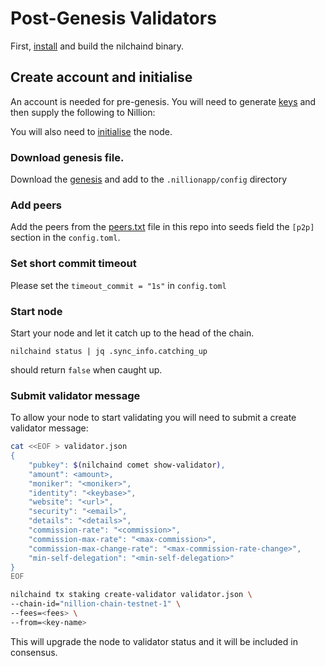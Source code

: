 # Post-Genesis Validators

First, [install](./INSTALL.md) and build the nilchaind binary.

## **Create account and initialise**

An account is needed for pre-genesis. You will need to generate [keys](./KEYS.md) and then supply the following to Nillion:

You will also need to [initialise](./INITIALISE.md) the node.

### Download genesis file.

Download the [genesis](../genesis.json) and add to the `.nillionapp/config` directory

### Add peers

Add the peers from the [peers.txt](../peers.txt) file in this repo into seeds field the `[p2p]` section in the `config.toml`.

### Set short commit timeout

Please set the `timeout_commit = "1s"` in `config.toml`

### Start node

Start your node and let it catch up to the head of the chain.

```
nilchaind status | jq .sync_info.catching_up
```
should return `false` when caught up.  

### **Submit validator message**

To allow your node to start validating you will need to submit a create validator message:

```bash
cat <<EOF > validator.json
{
	"pubkey": $(nilchaind comet show-validator),
	"amount": <amount>,
	"moniker": "<moniker>",
	"identity": "<keybase>",
	"website": "<url>",
	"security": "<email>",
	"details": "<details>",
	"commission-rate": "<commission>",
	"commission-max-rate": "<max-commission>",
	"commission-max-change-rate": "<max-commission-rate-change>",
	"min-self-delegation": "<min-self-delegation>"
}
EOF

nilchaind tx staking create-validator validator.json \
--chain-id="nillion-chain-testnet-1" \
--fees=<fees> \
--from=<key-name>
```

This will upgrade the node to validator status and it will be included in consensus.
